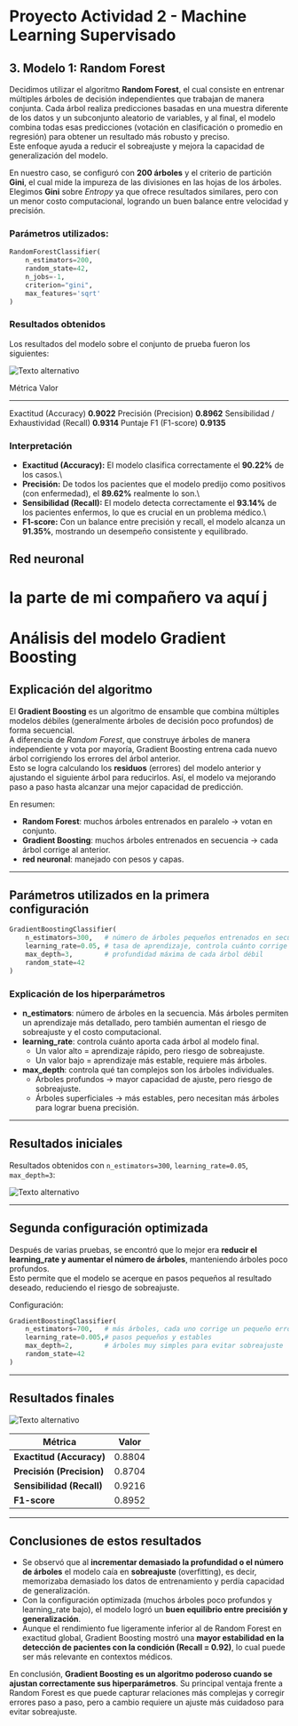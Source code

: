 # Proyecto Actividad 2 - Machine Learning Supervisado

## 3. Modelo 1: Random Forest

Decidimos utilizar el algoritmo **Random Forest**, el cual consiste en
entrenar múltiples árboles de decisión independientes que trabajan de
manera conjunta. Cada árbol realiza predicciones basadas en una muestra
diferente de los datos y un subconjunto aleatorio de variables, y al
final, el modelo combina todas esas predicciones (votación en
clasificación o promedio en regresión) para obtener un resultado más
robusto y preciso.\
Este enfoque ayuda a reducir el sobreajuste y mejora la capacidad de
generalización del modelo.

En nuestro caso, se configuró con **200 árboles** y el criterio de
partición **Gini**, el cual mide la impureza de las divisiones en las
hojas de los árboles. Elegimos **Gini** sobre *Entropy* ya que ofrece
resultados similares, pero con un menor costo computacional, logrando un
buen balance entre velocidad y precisión.

### Parámetros utilizados:

``` python
RandomForestClassifier(
    n_estimators=200,
    random_state=42,
    n_jobs=-1,
    criterion="gini",
    max_features='sqrt'
)
```

### Resultados obtenidos

Los resultados del modelo sobre el conjunto de prueba fueron los
siguientes:

![Texto alternativo](https://github.com/Ang3l1485/Informe_dos_IA/blob/main/taller_2.0/Soluci%C3%B3n%20forest.png?raw=true)

  Métrica                                 Valor
  --------------------------------------- ------------
  Exactitud (Accuracy)                    **0.9022**
  Precisión (Precision)                   **0.8962**
  Sensibilidad / Exhaustividad (Recall)   **0.9314**
  Puntaje F1 (F1-score)                   **0.9135**

### Interpretación

-   **Exactitud (Accuracy):** El modelo clasifica correctamente el
    **90.22%** de los casos.\
-   **Precisión:** De todos los pacientes que el modelo predijo como
    positivos (con enfermedad), el **89.62%** realmente lo son.\
-   **Sensibilidad (Recall):** El modelo detecta correctamente el
    **93.14%** de los pacientes enfermos, lo que es crucial en un
    problema médico.\
-   **F1-score:** Con un balance entre precisión y recall, el modelo
    alcanza un **91.35%**, mostrando un desempeño consistente y
    equilibrado.

## Red neuronal


# la parte de mi compañero va aquí j



# Análisis del modelo Gradient Boosting

## Explicación del algoritmo
El **Gradient Boosting** es un algoritmo de ensamble que combina múltiples modelos débiles (generalmente árboles de decisión poco profundos) de forma secuencial.  
A diferencia de *Random Forest*, que construye árboles de manera independiente y vota por mayoría, Gradient Boosting entrena cada nuevo árbol corrigiendo los errores del árbol anterior.  
Esto se logra calculando los **residuos** (errores) del modelo anterior y ajustando el siguiente árbol para reducirlos. Así, el modelo va mejorando paso a paso hasta alcanzar una mejor capacidad de predicción.

En resumen:
- **Random Forest**: muchos árboles entrenados en paralelo → votan en conjunto.  
- **Gradient Boosting**: muchos árboles entrenados en secuencia → cada árbol corrige al anterior.
- **red neuronal**: manejado con pesos y capas.
---

## Parámetros utilizados en la primera configuración
```python
GradientBoostingClassifier(
    n_estimators=300,   # número de árboles pequeños entrenados en secuencia
    learning_rate=0.05, # tasa de aprendizaje, controla cuánto corrige cada árbol
    max_depth=3,        # profundidad máxima de cada árbol débil
    random_state=42
)
```

### Explicación de los hiperparámetros
- **n_estimators**: número de árboles en la secuencia. Más árboles permiten un aprendizaje más detallado, pero también aumentan el riesgo de sobreajuste y el costo computacional.  
- **learning_rate**: controla cuánto aporta cada árbol al modelo final.  
  - Un valor alto = aprendizaje rápido, pero riesgo de sobreajuste.  
  - Un valor bajo = aprendizaje más estable, requiere más árboles.  
- **max_depth**: controla qué tan complejos son los árboles individuales.  
  - Árboles profundos → mayor capacidad de ajuste, pero riesgo de sobreajuste.  
  - Árboles superficiales → más estables, pero necesitan más árboles para lograr buena precisión.

---

## Resultados iniciales
Resultados obtenidos con `n_estimators=300`, `learning_rate=0.05`, `max_depth=3`:

![Texto alternativo](https://github.com/Ang3l1485/Informe_dos_IA/blob/main/taller_2.0/propuesta_1.png)

---

## Segunda configuración optimizada
Después de varias pruebas, se encontró que lo mejor era **reducir el learning_rate y aumentar el número de árboles**, manteniendo árboles poco profundos.  
Esto permite que el modelo se acerque en pasos pequeños al resultado deseado, reduciendo el riesgo de sobreajuste.

Configuración:
```python
GradientBoostingClassifier(
    n_estimators=700,   # más árboles, cada uno corrige un pequeño error
    learning_rate=0.005,# pasos pequeños y estables
    max_depth=2,        # árboles muy simples para evitar sobreajuste
    random_state=42
)
```

---

## Resultados finales
![Texto alternativo](https://github.com/Ang3l1485/Informe_dos_IA/blob/main/taller_2.0/Solucion_ideal.png)

| Métrica              | Valor   |
|----------------------|---------|
| **Exactitud (Accuracy)** | 0.8804 |
| **Precisión (Precision)** | 0.8704 |
| **Sensibilidad (Recall)** | 0.9216 |
| **F1-score**            | 0.8952 |

---

## Conclusiones de estos resultados
- Se observó que al **incrementar demasiado la profundidad o el número de árboles** el modelo caía en **sobreajuste** (overfitting), es decir, memorizaba demasiado los datos de entrenamiento y perdía capacidad de generalización.  
- Con la configuración optimizada (muchos árboles poco profundos y learning_rate bajo), el modelo logró un **buen equilibrio entre precisión y generalización**.  
- Aunque el rendimiento fue ligeramente inferior al de Random Forest en exactitud global, Gradient Boosting mostró una **mayor estabilidad en la detección de pacientes con la condición (Recall = 0.92)**, lo cual puede ser más relevante en contextos médicos.

En conclusión, **Gradient Boosting es un algoritmo poderoso cuando se ajustan correctamente sus hiperparámetros**. Su principal ventaja frente a Random Forest es que puede capturar relaciones más complejas y corregir errores paso a paso, pero a cambio requiere un ajuste más cuidadoso para evitar sobreajuste.

